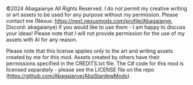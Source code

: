  ©2024 Abagaianye
 All Rights Reserved. I do not permit my creative writing or art assets to be used for any purpose without my permission. Please contact me (Nexus: https://next.nexusmods.com/profile/Abagaianye, Discord: abagaianye) if you would like to use them - I am happy to discuss your ideas! Please note that I will not provide permission for the use of my assets with AI for any reason.
 
 Please note that this license applies only to the art and writing assets created by me for this mod. Assets created by others have their permissions specified in the CREDITS.txt file. The C# code for this mod is licensed separately - please see the LICENSE file on the repo (https://github.com/Abagaianye/AbaStardewMods).